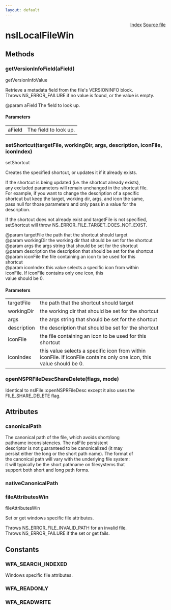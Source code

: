 ```yaml
---
layout: default
---
```

<div class='links' style='float:right'><a href="../index.html">Index</a>
<a href="http://dxr.mozilla.org/mozilla-central/source/xpcom/io/nsILocalFileWin.idl">Source file</a>
</div>

# nsILocalFileWin #

## Methods ##

### getVersionInfoField(aField) ###
  
getVersionInfoValue  
  
Retrieve a metadata field from the file's VERSIONINFO block.  
Throws NS_ERROR_FAILURE if no value is found, or the value is empty.  
  
@param   aField         The field to look up.  
  
  

#### Parameters ####

<table>

<tr>
<td>aField</td>
<td>The field to look up.  
</td>
</tr>

</table>

### setShortcut(targetFile, workingDir, args, description, iconFile, iconIndex) ###
  
setShortcut  
  
Creates the specified shortcut, or updates it if it already exists.  
  
If the shortcut is being updated (i.e. the shortcut already exists),  
any excluded parameters will remain unchanged in the shortcut file.  
For example, if you want to change the description of a specific  
shortcut but keep the target, working dir, args, and icon the same,  
pass null for those parameters and only pass in a value for the  
description.  
  
If the shortcut does not already exist and targetFile is not specified,  
setShortcut will throw NS_ERROR_FILE_TARGET_DOES_NOT_EXIST.  
  
@param targetFile      the path that the shortcut should target  
@param workingDir      the working dir that should be set for the shortcut  
@param args            the args string that should be set for the shortcut  
@param description     the description that should be set for the shortcut  
@param iconFile        the file containing an icon to be used for this  
shortcut  
@param iconIndex       this value selects a specific icon from within  
iconFile.  If iconFile contains only one icon, this  
value should be 0.  
  

#### Parameters ####

<table>

<tr>
<td>targetFile</td>
<td>the path that the shortcut should target  
</td>
</tr>

<tr>
<td>workingDir</td>
<td>the working dir that should be set for the shortcut  
</td>
</tr>

<tr>
<td>args</td>
<td>the args string that should be set for the shortcut  
</td>
</tr>

<tr>
<td>description</td>
<td>the description that should be set for the shortcut  
</td>
</tr>

<tr>
<td>iconFile</td>
<td>the file containing an icon to be used for this  
shortcut  
</td>
</tr>

<tr>
<td>iconIndex</td>
<td>this value selects a specific icon from within  
iconFile.  If iconFile contains only one icon, this  
value should be 0.  
</td>
</tr>

</table>

### openNSPRFileDescShareDelete(flags, mode) ###
  
Identical to nsIFile::openNSPRFileDesc except it also uses the  
FILE_SHARE_DELETE flag.  
  

## Attributes ##

### canonicalPath ###
  
The canonical path of the file, which avoids short/long  
pathname inconsistencies. The nsIFile persistent  
descriptor is not guaranteed to be canonicalized (it may  
persist either the long or the short path name). The format of  
the canonical path will vary with the underlying file system:  
it will typically be the short pathname on filesystems that  
support both short and long path forms.  
  

### nativeCanonicalPath ###

### fileAttributesWin ###
  
fileAttributesWin  
  
Set or get windows specific file attributes.  
  
Throws NS_ERROR_FILE_INVALID_PATH for an invalid file.  
Throws NS_ERROR_FAILURE if the set or get fails.  
  

## Constants ##

### WFA_SEARCH_INDEXED ###
  
Windows specific file attributes.  
  

### WFA_READONLY ###

### WFA_READWRITE ###
